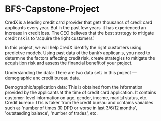 # BFS-Capstone-Project
CredX is a leading credit card provider that gets thousands of credit card applicants every year. But in the past few years, it has experienced an increase in credit loss. The CEO believes that the best strategy to mitigate credit risk is to ‘acquire the right customers’.

 

In this project, we will help CredX identify the right customers using predictive models. Using past data of the bank’s applicants, you need to determine the factors affecting credit risk, create strategies to mitigate the acquisition risk and assess the financial benefit of your project.   

 

Understanding the data:
There are two data sets in this project — demographic and credit bureau data.  

Demographic/application data: This is obtained from the information provided by the applicants at the time of credit card application. It contains customer-level information on age, gender, income, marital status, etc.
Credit bureau: This is taken from the credit bureau and contains variables such as 'number of times 30 DPD or worse in last 3/6/12 months', 'outstanding balance', 'number of trades', etc.
